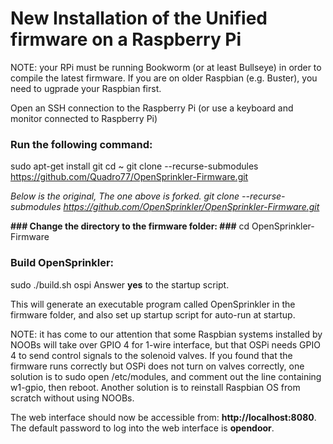 # New Installation of the Unified firmware on a Raspberry Pi #
NOTE: your RPi must be running Bookworm (or at least Bullseye) in order to compile the latest firmware. If you are on older Raspbian (e.g. Buster), you need to ugprade your Raspbian first.



Open an SSH connection to the Raspberry Pi (or use a keyboard and monitor connected to Raspberry Pi)

### Run the following command: ###
sudo apt-get install git
cd ~
git clone --recurse-submodules https://github.com/Quadro77/OpenSprinkler-Firmware.git

*Below is the original, The one above is forked.
git clone --recurse-submodules https://github.com/OpenSprinkler/OpenSprinkler-Firmware.git*

 **### Change the directory to the firmware folder: ###**
cd OpenSprinkler-Firmware

### Build OpenSprinkler: ###
sudo ./build.sh ospi
Answer **yes** to the startup script.

This will generate an executable program called OpenSprinkler in the firmware folder, and also set up startup script for auto-run at startup.

NOTE: it has come to our attention that some Raspbian systems installed by NOOBs will take over GPIO 4 for 1-wire interface, but that OSPi needs GPIO 4 to send control signals to the solenoid valves. If you found that the firmware runs correctly but OSPi does not turn on valves correctly, one solution is to sudo open /etc/modules, and comment out the line containing w1-gpio, then reboot. Another solution is to reinstall Raspbian OS from scratch without using NOOBs.

The web interface should now be accessible from: **http://localhost:8080**. The default password to log into the web interface is **opendoor**.
